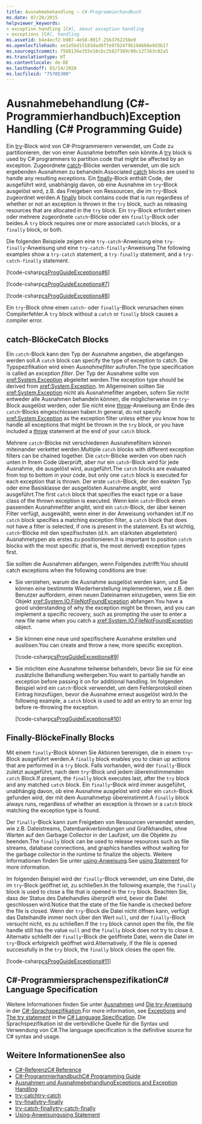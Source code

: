 ```yaml
---
title: Ausnahmebehandlung – C#-Programmierhandbuch
ms.date: 07/20/2015
helpviewer_keywords:
- exception handling [C#], about exception handling
- exceptions [C#], handling
ms.assetid: b4e4ecf2-b907-4e58-891f-2563762258e9
ms.openlocfilehash: ee1e5bd15183dad9ffe97824f9b194668e9d3b17
ms.sourcegitcommit: 7588136e355e10cbc2582f389c90c127363c02a5
ms.translationtype: HT
ms.contentlocale: de-DE
ms.lasthandoff: 03/14/2020
ms.locfileid: "75705300"
---
```

# <a name="exception-handling-c-programming-guide"></a><span data-ttu-id="4557c-102">Ausnahmebehandlung (C#-Programmierhandbuch)</span><span class="sxs-lookup"><span data-stu-id="4557c-102">Exception Handling (C# Programming Guide)</span></span>
<span data-ttu-id="4557c-103">Ein [try](../../language-reference/keywords/try-catch.md)-Block wird von C#-Programmierern verwendet, um Code zu partitionieren, der von einer Ausnahme betroffen sein könnte.</span><span class="sxs-lookup"><span data-stu-id="4557c-103">A [try](../../language-reference/keywords/try-catch.md) block is used by C# programmers to partition code that might be affected by an exception.</span></span> <span data-ttu-id="4557c-104">Zugeordnete [catch](../../language-reference/keywords/try-catch.md)-Blöcke werden verwendet, um die sich ergebenden Ausnahmen zu behandeln.</span><span class="sxs-lookup"><span data-stu-id="4557c-104">Associated [catch](../../language-reference/keywords/try-catch.md) blocks are used to handle any resulting exceptions.</span></span> <span data-ttu-id="4557c-105">Ein [finally](../../language-reference/keywords/try-finally.md)-Block enthält Code, der ausgeführt wird, unabhängig davon, ob eine Ausnahme im `try`-Block ausgelöst wird, z.B. das Freigeben von Ressourcen, die im `try`-Block zugeordnet werden.</span><span class="sxs-lookup"><span data-stu-id="4557c-105">A [finally](../../language-reference/keywords/try-finally.md) block contains code that is run regardless of whether or not an exception is thrown in the `try` block, such as releasing resources that are allocated in the `try` block.</span></span> <span data-ttu-id="4557c-106">Ein `try`-Block erfordert einen oder mehrere zugeordnete `catch`-Blöcke oder ein `finally`-Block oder beides.</span><span class="sxs-lookup"><span data-stu-id="4557c-106">A `try` block requires one or more associated `catch` blocks, or a `finally` block, or both.</span></span>  
  
 <span data-ttu-id="4557c-107">Die folgenden Beispiele zeigen eine `try-catch`-Anweisung eine `try-finally`-Anweisung und eine `try-catch-finally`-Anweisung.</span><span class="sxs-lookup"><span data-stu-id="4557c-107">The following examples show a `try-catch` statement, a `try-finally` statement, and a `try-catch-finally` statement.</span></span>  
  
 [!code-csharp[csProgGuideExceptions#6](~/samples/snippets/csharp/VS_Snippets_VBCSharp/csProgGuideExceptions/CS/Exceptions.cs#6)]  
  
 [!code-csharp[csProgGuideExceptions#7](~/samples/snippets/csharp/VS_Snippets_VBCSharp/csProgGuideExceptions/CS/Exceptions.cs#7)]  
  
 [!code-csharp[csProgGuideExceptions#8](~/samples/snippets/csharp/VS_Snippets_VBCSharp/csProgGuideExceptions/CS/Exceptions.cs#8)]  
  
 <span data-ttu-id="4557c-108">Ein `try`-Block ohne einen `catch`- oder `finally`-Block verursachen einen Compilerfehler.</span><span class="sxs-lookup"><span data-stu-id="4557c-108">A `try` block without a `catch` or `finally` block causes a compiler error.</span></span>  
  
## <a name="catch-blocks"></a><span data-ttu-id="4557c-109">catch-Blöcke</span><span class="sxs-lookup"><span data-stu-id="4557c-109">Catch Blocks</span></span>  
 <span data-ttu-id="4557c-110">Ein `catch`-Block kann den Typ der Ausnahme angeben, die abgefangen werden soll.</span><span class="sxs-lookup"><span data-stu-id="4557c-110">A `catch` block can specify the type of exception to catch.</span></span> <span data-ttu-id="4557c-111">Die Typspezifikation wird einen *Ausnahmefilter* aufrufen.</span><span class="sxs-lookup"><span data-stu-id="4557c-111">The type specification is called an *exception filter*.</span></span> <span data-ttu-id="4557c-112">Der Typ der Ausnahme sollte von <xref:System.Exception> abgeleitet werden.</span><span class="sxs-lookup"><span data-stu-id="4557c-112">The exception type should be derived from <xref:System.Exception>.</span></span> <span data-ttu-id="4557c-113">Im Allgemeinen sollten Sie <xref:System.Exception> nicht als Ausnahmefilter angeben, sofern Sie nicht entweder alle Ausnahmen behandeln können, die möglicherweise im `try`-Block ausgelöst werden, oder Sie nicht eine [throw](../../language-reference/keywords/throw.md)-Anweisung am Ende des `catch`-Blocks eingeschlossen haben.</span><span class="sxs-lookup"><span data-stu-id="4557c-113">In general, do not specify <xref:System.Exception> as the exception filter unless either you know how to handle all exceptions that might be thrown in the `try` block, or you have included a [throw](../../language-reference/keywords/throw.md) statement at the end of your `catch` block.</span></span>  
  
 <span data-ttu-id="4557c-114">Mehrere `catch`-Blöcke mit verschiedenen Ausnahmefiltern können miteinander verkettet werden.</span><span class="sxs-lookup"><span data-stu-id="4557c-114">Multiple `catch` blocks with different exception filters can be chained together.</span></span> <span data-ttu-id="4557c-115">Die `catch`-Blöcke werden von oben nach unten in Ihrem Code überprüft, aber nur ein `catch`-Block wird für jede Ausnahme, die ausgelöst wird, ausgeführt.</span><span class="sxs-lookup"><span data-stu-id="4557c-115">The `catch` blocks are evaluated from top to bottom in your code, but only one `catch` block is executed for each exception that is thrown.</span></span> <span data-ttu-id="4557c-116">Der erste `catch`-Block, der den exakten Typ oder eine Basisklasse der ausgelösten Ausnahme angibt, wird ausgeführt.</span><span class="sxs-lookup"><span data-stu-id="4557c-116">The first `catch` block that specifies the exact type or a base class of the thrown exception is executed.</span></span> <span data-ttu-id="4557c-117">Wenn kein `catch`-Block einen passenden Ausnahmefilter angibt, wird ein `catch`-Block, der über keinen Filter verfügt, ausgewählt, wenn einer in der Anweisung vorhanden ist.</span><span class="sxs-lookup"><span data-stu-id="4557c-117">If no `catch` block specifies a matching exception filter, a `catch` block that does not have a filter is selected, if one is present in the statement.</span></span> <span data-ttu-id="4557c-118">Es ist wichtig, `catch`-Blöcke mit den spezifischsten (d.h. am stärksten abgeleiteten) Ausnahmetypen als erstes zu positionieren.</span><span class="sxs-lookup"><span data-stu-id="4557c-118">It is important to position `catch` blocks with the most specific (that is, the most derived) exception types first.</span></span>  
  
 <span data-ttu-id="4557c-119">Sie sollten die Ausnahmen abfangen, wenn Folgendes zutrifft:</span><span class="sxs-lookup"><span data-stu-id="4557c-119">You should catch exceptions when the following conditions are true:</span></span>  
  
- <span data-ttu-id="4557c-120">Sie verstehen, warum die Ausnahme ausgelöst werden kann, und Sie können eine bestimmte Wiederherstellung implementieren, wie z.B. den Benutzer auffordern, einen neuen Dateinamen einzugeben, wenn Sie ein Objekt <xref:System.IO.FileNotFoundException> abfangen.</span><span class="sxs-lookup"><span data-stu-id="4557c-120">You have a good understanding of why the exception might be thrown, and you can implement a specific recovery, such as prompting the user to enter a new file name when you catch a <xref:System.IO.FileNotFoundException> object.</span></span>  
  
- <span data-ttu-id="4557c-121">Sie können eine neue und spezifischere Ausnahme erstellen und auslösen.</span><span class="sxs-lookup"><span data-stu-id="4557c-121">You can create and throw a new, more specific exception.</span></span>  
  
     [!code-csharp[csProgGuideExceptions#9](~/samples/snippets/csharp/VS_Snippets_VBCSharp/csProgGuideExceptions/CS/Exceptions.cs#9)]  
  
- <span data-ttu-id="4557c-122">Sie möchten eine Ausnahme teilweise behandeln, bevor Sie sie für eine zusätzliche Behandlung weitergeben.</span><span class="sxs-lookup"><span data-stu-id="4557c-122">You want to partially handle an exception before passing it on for additional handling.</span></span> <span data-ttu-id="4557c-123">Im folgenden Beispiel wird ein `catch`-Block verwendet, um dem Fehlerprotokoll einen Eintrag hinzufügen, bevor die Ausnahme erneut ausgelöst wird.</span><span class="sxs-lookup"><span data-stu-id="4557c-123">In the following example, a `catch` block is used to add an entry to an error log before re-throwing the exception.</span></span>  
  
     [!code-csharp[csProgGuideExceptions#10](~/samples/snippets/csharp/VS_Snippets_VBCSharp/csProgGuideExceptions/CS/Exceptions.cs#10)]  
  
## <a name="finally-blocks"></a><span data-ttu-id="4557c-124">Finally-Blöcke</span><span class="sxs-lookup"><span data-stu-id="4557c-124">Finally Blocks</span></span>  
 <span data-ttu-id="4557c-125">Mit einem `finally`-Block können Sie Aktionen bereinigen, die in einem `try`-Block ausgeführt werden.</span><span class="sxs-lookup"><span data-stu-id="4557c-125">A `finally` block enables you to clean up actions that are performed in a `try` block.</span></span> <span data-ttu-id="4557c-126">Falls vorhanden, wird der `finally`-Block zuletzt ausgeführt, nach dem `try`-Block und jedem übereinstimmenden `catch` Block.</span><span class="sxs-lookup"><span data-stu-id="4557c-126">If present, the `finally` block executes last, after the `try` block and any matched `catch` block.</span></span> <span data-ttu-id="4557c-127">Ein `finally`-Block wird immer ausgeführt, unabhängig davon, ob eine Ausnahme ausgelöst wird oder ein `catch`-Block gefunden wird, der mit dem Ausnahmetyp übereinstimmt.</span><span class="sxs-lookup"><span data-stu-id="4557c-127">A `finally` block always runs, regardless of whether an exception is thrown or a `catch` block matching the exception type is found.</span></span>  
  
 <span data-ttu-id="4557c-128">Der `finally`-Block kann zum Freigeben von Ressourcen verwendet werden, wie z.B. Dateistreams, Datenbankverbindungen und Grafikhandles, ohne Warten auf den Garbage Collector in der Laufzeit, um die Objekte zu beenden.</span><span class="sxs-lookup"><span data-stu-id="4557c-128">The `finally` block can be used to release resources such as file streams, database connections, and graphics handles without waiting for the garbage collector in the runtime to finalize the objects.</span></span> <span data-ttu-id="4557c-129">Weitere Informationen finden Sie unter [using-Anweisung](../../language-reference/keywords/using-statement.md).</span><span class="sxs-lookup"><span data-stu-id="4557c-129">See [using Statement](../../language-reference/keywords/using-statement.md) for more information.</span></span>  
  
 <span data-ttu-id="4557c-130">Im folgenden Beispiel wird der `finally`-Block verwendet, um eine Datei, die im `try`-Block geöffnet ist, zu schließen.</span><span class="sxs-lookup"><span data-stu-id="4557c-130">In the following example, the `finally` block is used to close a file that is opened in the `try` block.</span></span> <span data-ttu-id="4557c-131">Beachten Sie, dass der Status des Dateihandles überprüft wird, bevor die Datei geschlossen wird.</span><span class="sxs-lookup"><span data-stu-id="4557c-131">Notice that the state of the file handle is checked before the file is closed.</span></span> <span data-ttu-id="4557c-132">Wenn der `try`-Block die Datei nicht öffnen kann, verfügt das Dateihandle immer noch über den Wert `null`, und der `finally`-Block versucht nicht, es zu schließen.</span><span class="sxs-lookup"><span data-stu-id="4557c-132">If the `try` block cannot open the file, the file handle still has the value `null` and the `finally` block does not try to close it.</span></span> <span data-ttu-id="4557c-133">Alternativ schließt der `finally`-Block die geöffnete Datei, wenn die Datei im `try`-Block erfolgreich geöffnet wird.</span><span class="sxs-lookup"><span data-stu-id="4557c-133">Alternatively, if the file is opened successfully in the `try` block, the `finally` block closes the open file.</span></span>  
  
 [!code-csharp[csProgGuideExceptions#11](~/samples/snippets/csharp/VS_Snippets_VBCSharp/csProgGuideExceptions/CS/Exceptions.cs#11)]  
  
## <a name="c-language-specification"></a><span data-ttu-id="4557c-134">C#-Programmiersprachenspezifikation</span><span class="sxs-lookup"><span data-stu-id="4557c-134">C# Language Specification</span></span>  

<span data-ttu-id="4557c-135">Weitere Informationen finden Sie unter [Ausnahmen](~/_csharplang/spec/exceptions.md) und [Die try-Anweisung](~/_csharplang/spec/statements.md#the-try-statement) in der [C#-Sprachspezifikation](/dotnet/csharp/language-reference/language-specification/introduction).</span><span class="sxs-lookup"><span data-stu-id="4557c-135">For more information, see [Exceptions](~/_csharplang/spec/exceptions.md) and [The try statement](~/_csharplang/spec/statements.md#the-try-statement) in the [C# Language Specification](/dotnet/csharp/language-reference/language-specification/introduction).</span></span> <span data-ttu-id="4557c-136">Die Sprachspezifikation ist die verbindliche Quelle für die Syntax und Verwendung von C#.</span><span class="sxs-lookup"><span data-stu-id="4557c-136">The language specification is the definitive source for C# syntax and usage.</span></span>
  
## <a name="see-also"></a><span data-ttu-id="4557c-137">Weitere Informationen</span><span class="sxs-lookup"><span data-stu-id="4557c-137">See also</span></span>

- [<span data-ttu-id="4557c-138">C#-Referenz</span><span class="sxs-lookup"><span data-stu-id="4557c-138">C# Reference</span></span>](../../language-reference/index.md)
- [<span data-ttu-id="4557c-139">C#-Programmierhandbuch</span><span class="sxs-lookup"><span data-stu-id="4557c-139">C# Programming Guide</span></span>](../index.md)
- [<span data-ttu-id="4557c-140">Ausnahmen und Ausnahmebehandlung</span><span class="sxs-lookup"><span data-stu-id="4557c-140">Exceptions and Exception Handling</span></span>](./index.md)
- [<span data-ttu-id="4557c-141">try-catch</span><span class="sxs-lookup"><span data-stu-id="4557c-141">try-catch</span></span>](../../language-reference/keywords/try-catch.md)
- [<span data-ttu-id="4557c-142">try-finally</span><span class="sxs-lookup"><span data-stu-id="4557c-142">try-finally</span></span>](../../language-reference/keywords/try-finally.md)
- [<span data-ttu-id="4557c-143">try-catch-finally</span><span class="sxs-lookup"><span data-stu-id="4557c-143">try-catch-finally</span></span>](../../language-reference/keywords/try-catch-finally.md)
- [<span data-ttu-id="4557c-144">Using-Anweisung</span><span class="sxs-lookup"><span data-stu-id="4557c-144">using Statement</span></span>](../../language-reference/keywords/using-statement.md)
